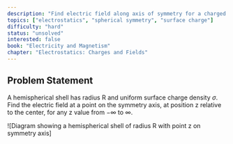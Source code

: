 ```yaml
---
description: "Find electric field along axis of symmetry for a charged hemispherical shell"
topics: ["electrostatics", "spherical symmetry", "surface charge"]
difficulty: "hard"
status: "unsolved"
interested: false
book: "Electricity and Magnetism"
chapter: "Electrostatics: Charges and Fields"
---
```


## Problem Statement
A hemispherical shell has radius R and uniform surface charge density $\sigma$. Find the electric field at a point on the symmetry axis, at position z relative to the center, for any z value from $-\infty$ to $\infty$.

![Diagram showing a hemispherical shell of radius R with point z on symmetry axis]
